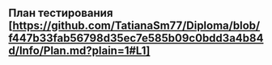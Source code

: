 ## План тестирования [https://github.com/TatianaSm77/Diploma/blob/f447b33fab56798d35ec7e585b09c0bdd3a4b84d/Info/Plan.md?plain=1#L1]
